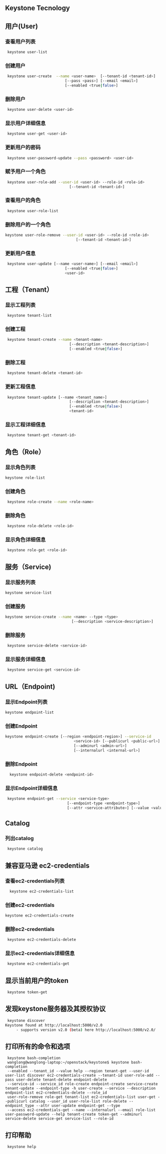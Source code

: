 ## Keystone Tecnology

## 用户(User)

### 查看用户列表

```bash
 keystone user-list
```

### 创建用户

```bash
 keystone user-create  --name <user-name>  [--tenant-id <tenant-id>]
                           [--pass <pass>] [--email <email>]
                           [--enabled <true|false>]
```

### 删除用户

```bash
 keystone user-delete <user-id>
```

### 显示用户详细信息

```bash
 keystone user-get <user-id>
```

### 更新用户的密码

```bash
 keystone user-password-update --pass <password> <user-id>
```

### 赋予用户一个角色

```bash
 keystone user-role-add --user-id <user-id> --role-id <role-id>
                             [--tenant-id <tenant-id>]
```

### 查看用户的角色

```bash
 keystone user-role-list
```

### 删除用户的一个角色

```bash
keystone user-role-remove --user-id <user-id> --role-id <role-id>
                                [--tenant-id <tenant-id>]
```

### 更新用户信息

```bash
 keystone user-update [--name <user-name>] [--email <email>]
                           [--enabled <true|false>]
                           <user-id>
```

## 工程（Tenant）

### 显示工程列表

```bash
 keystone tenant-list
```

### 创建工程

```bash
 keystone tenant-create --name <tenant-name>
                             [--description <tenant-description>]
                             [--enabled <true|false>]
```

### 删除工程

```bash
 keystone tenant-delete <tenant-id>
```

### 更新工程信息

```bash
 keystone tenant-update [--name <tenant_name>]
                             [--description <tenant-description>]
                             [--enabled <true|false>]
                             <tenant-id>
```

### 显示工程详细信息

```bash
 keystone tenant-get <tenant-id>
```

## 角色（Role）

### 显示角色列表

```bash
keystone role-list
```

### 创建角色

```bash
 keystone role-create --name <role-name>
```

### 删除角色

```bash
 keystone role-delete <role-id>
```

### 显示角色详细信息

```bash
 keystone role-get <role-id>
```

## 服务（Service)

### 显示服务列表

```bash
keystone service-list
```

### 创建服务

```bash
keystone service-create --name <name> --type <type>
                              [--description <service-description>]
```

### 删除服务

```bash
 keystone service-delete <service-id> 
```

### 显示服务详细信息

```bash
 keystone service-get <service-id>
```



## URL（Endpoint)

### 显示Endpoint列表

```bash
keystone endpoint-list
```

### 创建Endpoint

```bash
keystone endpoint-create [--region <endpoint-region>] --service-id
                               <service-id> [--publicurl <public-url>]
                               [--adminurl <admin-url>]
                               [--internalurl <internal-url>]
```

### 删除Endpoint

```bash
  keystone endpoint-delete <endpoint-id>
```

### 显示Endpoint详细信息

```bash
 keystone endpoint-get --service <service-type>
                            [--endpoint-type <endpoint-type>]
                            [--attr <service-attribute>] [--value <value>]
```

## Catalog

### 列出catalog

```bash
 keystone catalog
```



## 兼容亚马逊 ec2-credentials

### 查看ec2-credentials列表

```bash
  keystone ec2-credentials-list 
```

### 创建ec2-credentials

```bash
keystone ec2-credentials-create
```

### 删除ec2-credentials

```bash
 keystone ec2-credentials-delete
```

### 显示ec2-credentials详细信息

```bash
 keystone ec2-credentials-get
```

## 显示当前用户的token

```bash
 keystone token-get
```

## 发现keystone服务器及其授权协议

```bash
 keystone discover
Keystone found at http://localhost:5000/v2.0
     - supports version v2.0 (beta) here http://localhost:5000/v2.0/
```

## 打印所有的命令和选项

```
 keystone bash-completion
 wanglong@wanglong-laptop:~/openstack/keystone$ keystone bash-completion
 --enabled --tenant_id --value help --region tenant-get --user-id user-list discover ec2-credentials-create --tenant-id user-role-add --pass user-delete tenant-delete endpoint-delete 
 --service-id --service_id role-create endpoint-create service-create tenant-update --endpoint-type -h user-create --service --description endpoint-list ec2-credentials-delete --role_id
 user-role-remove role-get tenant-list ec2-credentials-list user-get --publicurl catalog --user_id user-role-list role-delete --endpoint_type --attr user-update endpoint-get --type 
 --access ec2-credentials-get --name --internalurl --email role-list user-password-update --help tenant-create token-get --adminurl service-delete service-get service-list --role-id
```

## 打印帮助

```bash
 keystone help
```